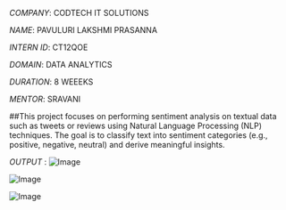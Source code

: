 *COMPANY*: CODTECH IT SOLUTIONS

*NAME*: PAVULURI LAKSHMI PRASANNA

*INTERN ID*: CT12QOE

*DOMAIN*: DATA ANALYTICS

*DURATION*: 8 WEEEKS

*MENTOR*: SRAVANI 

##This project focuses on performing sentiment analysis on textual data such as tweets or reviews using Natural Language Processing (NLP) techniques. The goal is to classify text into sentiment categories (e.g., positive, negative, neutral) and derive meaningful insights.

*OUTPUT* :
![Image](https://github.com/user-attachments/assets/d93be7b0-f7bc-4f44-9e64-18fd4a8f71af)

![Image](https://github.com/user-attachments/assets/2fc15a8c-207a-42b6-8dce-11424125eb5b)

![Image](https://github.com/user-attachments/assets/54a629a8-a36d-41ca-9cd0-f6dd665c1841)
